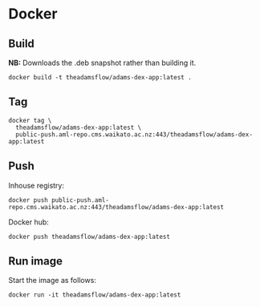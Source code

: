 # Docker

## Build

**NB:** Downloads the .deb snapshot rather than building it. 

```
docker build -t theadamsflow/adams-dex-app:latest .
```

## Tag

```
docker tag \
  theadamsflow/adams-dex-app:latest \
  public-push.aml-repo.cms.waikato.ac.nz:443/theadamsflow/adams-dex-app:latest
```

## Push

Inhouse registry:

```
docker push public-push.aml-repo.cms.waikato.ac.nz:443/theadamsflow/adams-dex-app:latest
```

Docker hub:

```
docker push theadamsflow/adams-dex-app:latest
```


## Run image

Start the image as follows:

```
docker run -it theadamsflow/adams-dex-app:latest 
```
